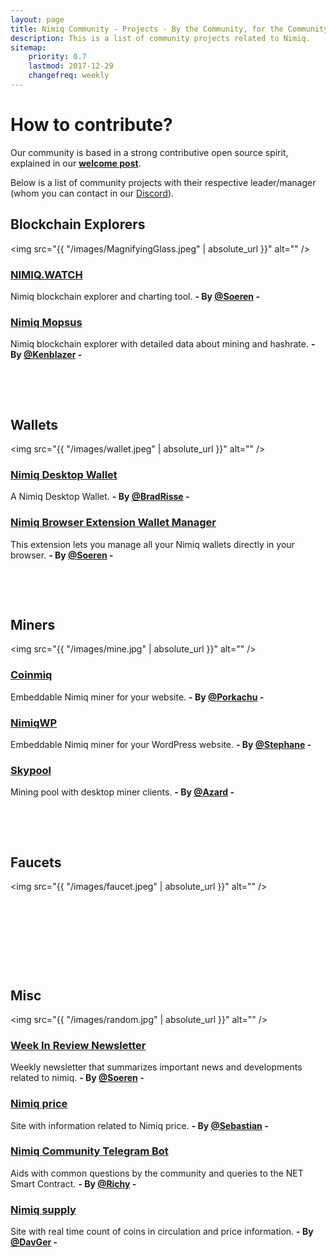```yaml
---
layout: page
title: Nimiq Community - Projects - By the Community, for the Community
description: This is a list of community projects related to Nimiq.
sitemap:
    priority: 0.7
    lastmod: 2017-12-29
    changefreq: weekly
---
```

# How to contribute?
Our community is based in a strong contributive open source spirit, explained in our **[welcome post](http://nimiq.community/blog/welcome-to-nimiq-community/)**. 

Below is a list of community projects with their respective leader/manager (whom you can contact in our [Discord](https://discord.gg/55rHkGz)). 

## Blockchain Explorers

<span class="image left"><img src="{{ "/images/MagnifyingGlass.jpeg" | absolute_url }}" alt="" /></span>

### [NIMIQ.WATCH](https://nimiq.watch)
Nimiq blockchain explorer and charting tool. **- By [@Soeren](https://t.me/Not_in_Nimiq_team) -** 

### [Nimiq Mopsus](https://nimiq.mopsus.com)
Nimiq blockchain explorer with detailed data about mining and hashrate. **- By [@Kenblazer](https://discord.gg/55rHkGz) -**

&nbsp;

&nbsp;

## Wallets

<span class="image right"><img src="{{ "/images/wallet.jpeg" | absolute_url }}" alt="" /></span>

### [Nimiq Desktop Wallet](https://github.com/bradrisse/nimiq-desktop-wallet)
A Nimiq Desktop Wallet. **- By [@BradRisse](https://github.com/bradrisse) -**

### [Nimiq Browser Extension Wallet Manager](https://chrome.google.com/webstore/detail/nima-nimiq-wallet-manager/jfijpdoopiaiahclhnfoibiohfnjpcfo?hl=en)
This extension lets you manage all your Nimiq wallets directly in your browser.  **- By [@Soeren](https://t.me/Not_in_Nimiq_team) -**


&nbsp;

&nbsp;

## Miners

<span class="image left"><img src="{{ "/images/mine.jpg" | absolute_url }}" alt="" /></span>

### [Coinmiq](http://www.coinmiq.com)
Embeddable Nimiq miner for your website. **- By [@Porkachu](https://t.me/porkachu) -**

### [NimiqWP](https://github.com/pom75/nimiqWP)
Embeddable Nimiq miner for your WordPress website. **- By [@Stephane](https://github.com/pom75) -**

### [Skypool](https://nimiq.skypool.org)
Mining pool with desktop miner clients. **- By [@Azard](https://github.com/Azard) -**

&nbsp;

&nbsp;


## Faucets

<span class="image right"><img src="{{ "/images/faucet.jpeg" | absolute_url }}" alt="" /></span>

  
&nbsp;
  
 
   
&nbsp;
  
  
  
&nbsp;

  
&nbsp;
 
## Misc 
    
<span class="image left"><img src="{{ "/images/random.jpg" | absolute_url }}" alt="" /></span> 

### [Week In Review Newsletter](https://nimiq.watch/news)
Weekly newsletter that summarizes important news and developments related to nimiq. **- By [@Soeren](https://t.me/Not_in_Nimiq_team) -**

### [Nimiq price](https://nimiqprice.com)
Site with information related to Nimiq price. **- By [@Sebastian](https://t.me/sebjalm) -**

### [Nimiq Community Telegram Bot](https://github.com/PanoramicRum/Nimiq-Community-Bot) 
Aids with common questions by the community and queries to the NET Smart Contract.  **- By [@Richy](https://t.me/RichyBC) -**

### [Nimiq supply](www.nimiq.supply)
Site with real time count of coins in circulation and price information. **- By [@DavGer](https://t.me/DavGer) -**
